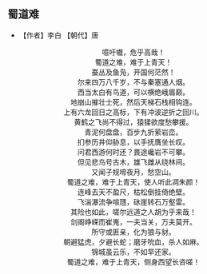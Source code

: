 ## 蜀道难
* 【作者】李白  【朝代】唐
<center> 噫吁嚱，危乎高哉！ </center>
<center>蜀道之难，难于上青天！</center>
<center>蚕丛及鱼凫，开国何茫然！</center>
<center>尔来四万八千岁，不与秦塞通人烟。</center>
<center>西当太白有鸟道，可以横绝峨眉巅。</center>
<center>地崩山摧壮士死，然后天梯石栈相钩连。</center>
<center>上有六龙回日之高标，下有冲波逆折之回川。</center>
<center>黄鹤之飞尚不得过，猿猱欲度愁攀援。</center>
<center>青泥何盘盘，百步九折萦岩峦。</center>
<center>扪参历井仰胁息，以手抚膺坐长叹。</center>
<center>问君西游何时还？畏途巉岩不可攀。</center>
<center>但见悲鸟号古木，雄飞雌从绕林间。</center>
<center>又闻子规啼夜月，愁空山。</center>
<center>蜀道之难，难于上青天，使人听此凋朱颜！</center>
<center>连峰去天不盈尺，枯松倒挂倚绝壁。</center>
<center>飞湍瀑流争喧豗，砯崖转石万壑雷。</center>
<center>其险也如此，嗟尔远道之人胡为乎来哉！</center>
<center>剑阁峥嵘而崔嵬，一夫当关，万夫莫开。</center>
<center>所守或匪亲，化为狼与豺。</center>
<center>朝避猛虎，夕避长蛇；磨牙吮血，杀人如麻。</center>
<center>锦城虽云乐，不如早还家。</center>
<center>蜀道之难，难于上青天，侧身西望长咨嗟！</center>

